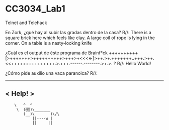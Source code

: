 # CC3034_Lab1
Telnet and Telehack

En Zork, ¿qué hay al subir las gradas dentro de la casa?
R//:
There is a square brick here which feels like clay.
A large coil of rope is lying in the corner.
On a table is a nasty-looking knife 

¿Cuál es el output de éste programa de Brainf*ck
++++++++++[>+++++++>++++++++++>+++>+<<<<-]>++.>+.+++++++..+++.>++.<<+++++++++++++++.>.+++.------.--------.>+.>. ?
R//:
Hello World!

¿Cómo pide auxilio una vaca paranoica?
R//:
 _______
< Help! >
 -------
        \   ^__^
         \  (@@)\_______
            (__)\       )\/\
                ||----w |
                ||     ||




